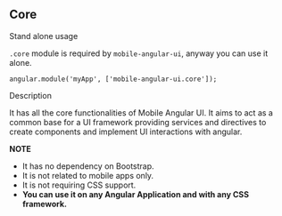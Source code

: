 ## Core

<div class="h5">Stand alone usage</div>

`.core` module is required by `mobile-angular-ui`, anyway you can use it alone.

```
angular.module('myApp', ['mobile-angular-ui.core']);
```

<div class="h5">Description</div>

It has all the core functionalities of Mobile Angular UI. It aims to act as a common base for a UI framework providing services and directives to create components and implement UI interactions with angular.

<div class="alert alert-success">
  <b>NOTE</b>
  <ul>
    <li>It has no dependency on Bootstrap.</li>
    <li>It is not related to mobile apps only.</li>
    <li>It is not requiring CSS support.</li>
    <li><b>You can use it on any Angular Application and with any CSS framework.</b></li>
  </ul>
</div>